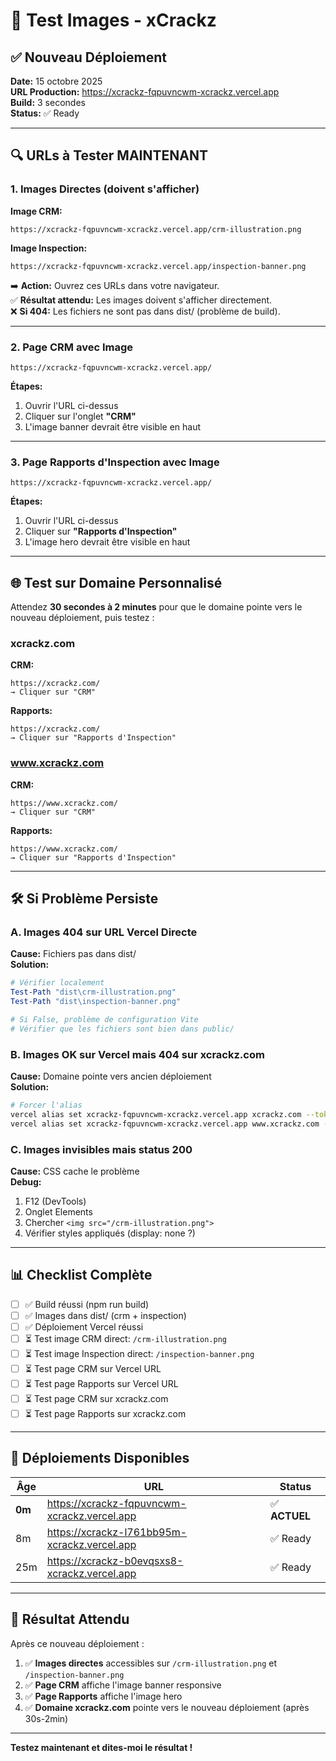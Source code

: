 # 🧪 Test Images - xCrackz

## ✅ Nouveau Déploiement

**Date:** 15 octobre 2025  
**URL Production:** https://xcrackz-fqpuvncwm-xcrackz.vercel.app  
**Build:** 3 secondes  
**Status:** ✅ Ready

---

## 🔍 URLs à Tester MAINTENANT

### 1. Images Directes (doivent s'afficher)

**Image CRM:**
```
https://xcrackz-fqpuvncwm-xcrackz.vercel.app/crm-illustration.png
```

**Image Inspection:**
```
https://xcrackz-fqpuvncwm-xcrackz.vercel.app/inspection-banner.png
```

➡️ **Action:** Ouvrez ces URLs dans votre navigateur.  
✅ **Résultat attendu:** Les images doivent s'afficher directement.  
❌ **Si 404:** Les fichiers ne sont pas dans dist/ (problème de build).

---

### 2. Page CRM avec Image

```
https://xcrackz-fqpuvncwm-xcrackz.vercel.app/
```

**Étapes:**
1. Ouvrir l'URL ci-dessus
2. Cliquer sur l'onglet **"CRM"**
3. L'image banner devrait être visible en haut

---

### 3. Page Rapports d'Inspection avec Image

```
https://xcrackz-fqpuvncwm-xcrackz.vercel.app/
```

**Étapes:**
1. Ouvrir l'URL ci-dessus
2. Cliquer sur **"Rapports d'Inspection"**
3. L'image hero devrait être visible en haut

---

## 🌐 Test sur Domaine Personnalisé

Attendez **30 secondes à 2 minutes** pour que le domaine pointe vers le nouveau déploiement, puis testez :

### xcrackz.com

**CRM:**
```
https://xcrackz.com/
→ Cliquer sur "CRM"
```

**Rapports:**
```
https://xcrackz.com/
→ Cliquer sur "Rapports d'Inspection"
```

### www.xcrackz.com

**CRM:**
```
https://www.xcrackz.com/
→ Cliquer sur "CRM"
```

**Rapports:**
```
https://www.xcrackz.com/
→ Cliquer sur "Rapports d'Inspection"
```

---

## 🛠️ Si Problème Persiste

### A. Images 404 sur URL Vercel Directe

**Cause:** Fichiers pas dans dist/  
**Solution:**
```powershell
# Vérifier localement
Test-Path "dist\crm-illustration.png"
Test-Path "dist\inspection-banner.png"

# Si False, problème de configuration Vite
# Vérifier que les fichiers sont bien dans public/
```

### B. Images OK sur Vercel mais 404 sur xcrackz.com

**Cause:** Domaine pointe vers ancien déploiement  
**Solution:**
```bash
# Forcer l'alias
vercel alias set xcrackz-fqpuvncwm-xcrackz.vercel.app xcrackz.com --token=d9CwKN7EL6dX75inkamfvbNZ
vercel alias set xcrackz-fqpuvncwm-xcrackz.vercel.app www.xcrackz.com --token=d9CwKN7EL6dX75inkamfvbNZ
```

### C. Images invisibles mais status 200

**Cause:** CSS cache le problème  
**Debug:**
1. F12 (DevTools)
2. Onglet Elements
3. Chercher `<img src="/crm-illustration.png">`
4. Vérifier styles appliqués (display: none ?)

---

## 📊 Checklist Complète

- [ ] ✅ Build réussi (npm run build)
- [ ] ✅ Images dans dist/ (crm + inspection)
- [ ] ✅ Déploiement Vercel réussi
- [ ] ⏳ Test image CRM direct: `/crm-illustration.png`
- [ ] ⏳ Test image Inspection direct: `/inspection-banner.png`
- [ ] ⏳ Test page CRM sur Vercel URL
- [ ] ⏳ Test page Rapports sur Vercel URL
- [ ] ⏳ Test page CRM sur xcrackz.com
- [ ] ⏳ Test page Rapports sur xcrackz.com

---

## 🔧 Déploiements Disponibles

| Âge | URL | Status |
|-----|-----|--------|
| **0m** | https://xcrackz-fqpuvncwm-xcrackz.vercel.app | ✅ **ACTUEL** |
| 8m | https://xcrackz-l761bb95m-xcrackz.vercel.app | ✅ Ready |
| 25m | https://xcrackz-b0evqsxs8-xcrackz.vercel.app | ✅ Ready |

---

## 🎯 Résultat Attendu

Après ce nouveau déploiement :

1. ✅ **Images directes** accessibles sur `/crm-illustration.png` et `/inspection-banner.png`
2. ✅ **Page CRM** affiche l'image banner responsive
3. ✅ **Page Rapports** affiche l'image hero
4. ✅ **Domaine xcrackz.com** pointe vers le nouveau déploiement (après 30s-2min)

---

**Testez maintenant et dites-moi le résultat !**
